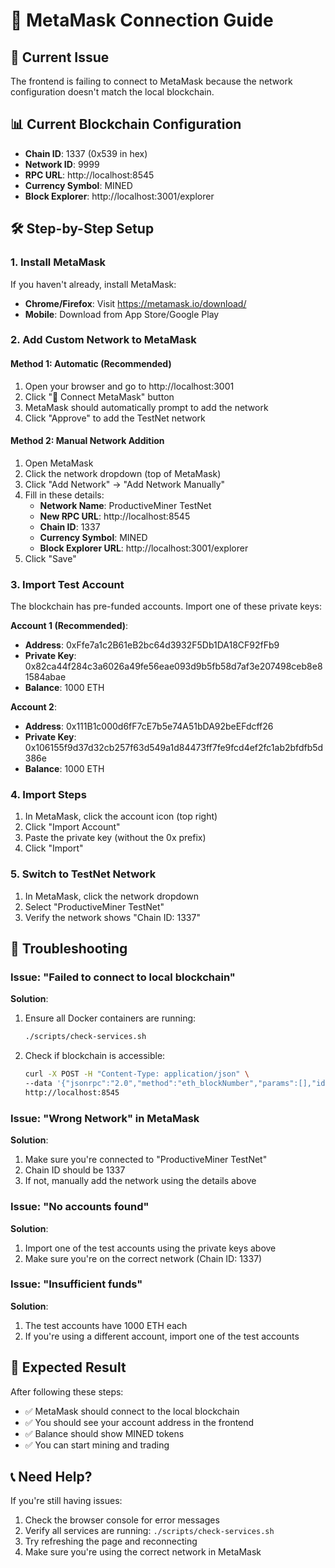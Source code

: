 # 🔗 MetaMask Connection Guide

## 🚨 Current Issue
The frontend is failing to connect to MetaMask because the network configuration doesn't match the local blockchain.

## 📊 Current Blockchain Configuration
- **Chain ID**: 1337 (0x539 in hex)
- **Network ID**: 9999
- **RPC URL**: http://localhost:8545
- **Currency Symbol**: MINED
- **Block Explorer**: http://localhost:3001/explorer

## 🛠️ Step-by-Step Setup

### 1. Install MetaMask
If you haven't already, install MetaMask:
- **Chrome/Firefox**: Visit https://metamask.io/download/
- **Mobile**: Download from App Store/Google Play

### 2. Add Custom Network to MetaMask

#### Method 1: Automatic (Recommended)
1. Open your browser and go to http://localhost:3001
2. Click "🦊 Connect MetaMask" button
3. MetaMask should automatically prompt to add the network
4. Click "Approve" to add the TestNet network

#### Method 2: Manual Network Addition
1. Open MetaMask
2. Click the network dropdown (top of MetaMask)
3. Click "Add Network" → "Add Network Manually"
4. Fill in these details:
   - **Network Name**: ProductiveMiner TestNet
   - **New RPC URL**: http://localhost:8545
   - **Chain ID**: 1337
   - **Currency Symbol**: MINED
   - **Block Explorer URL**: http://localhost:3001/explorer
5. Click "Save"

### 3. Import Test Account
The blockchain has pre-funded accounts. Import one of these private keys:

**Account 1 (Recommended)**:
- **Address**: 0xFfe7a1c2B61eB2bc64d3932F5Db1DA18CF92fFb9
- **Private Key**: 0x82ca44f284c3a6026a49fe56eae093d9b5fb58d7af3e207498ceb8e81584abae
- **Balance**: 1000 ETH

**Account 2**:
- **Address**: 0x111B1c000d6fF7cE7b5e74A51bDA92beEFdcff26
- **Private Key**: 0x106155f9d37d32cb257f63d549a1d84473ff7fe9fcd4ef2fc1ab2bfdfb5d386e
- **Balance**: 1000 ETH

### 4. Import Steps
1. In MetaMask, click the account icon (top right)
2. Click "Import Account"
3. Paste the private key (without the 0x prefix)
4. Click "Import"

### 5. Switch to TestNet Network
1. In MetaMask, click the network dropdown
2. Select "ProductiveMiner TestNet"
3. Verify the network shows "Chain ID: 1337"

## 🔧 Troubleshooting

### Issue: "Failed to connect to local blockchain"
**Solution**: 
1. Ensure all Docker containers are running:
   ```bash
   ./scripts/check-services.sh
   ```

2. Check if blockchain is accessible:
   ```bash
   curl -X POST -H "Content-Type: application/json" \
   --data '{"jsonrpc":"2.0","method":"eth_blockNumber","params":[],"id":1}' \
   http://localhost:8545
   ```

### Issue: "Wrong Network" in MetaMask
**Solution**:
1. Make sure you're connected to "ProductiveMiner TestNet"
2. Chain ID should be 1337
3. If not, manually add the network using the details above

### Issue: "No accounts found"
**Solution**:
1. Import one of the test accounts using the private keys above
2. Make sure you're on the correct network (Chain ID: 1337)

### Issue: "Insufficient funds"
**Solution**:
1. The test accounts have 1000 ETH each
2. If you're using a different account, import one of the test accounts

## 🎯 Expected Result
After following these steps:
- ✅ MetaMask should connect to the local blockchain
- ✅ You should see your account address in the frontend
- ✅ Balance should show MINED tokens
- ✅ You can start mining and trading

## 📞 Need Help?
If you're still having issues:
1. Check the browser console for error messages
2. Verify all services are running: `./scripts/check-services.sh`
3. Try refreshing the page and reconnecting
4. Make sure you're using the correct network in MetaMask 